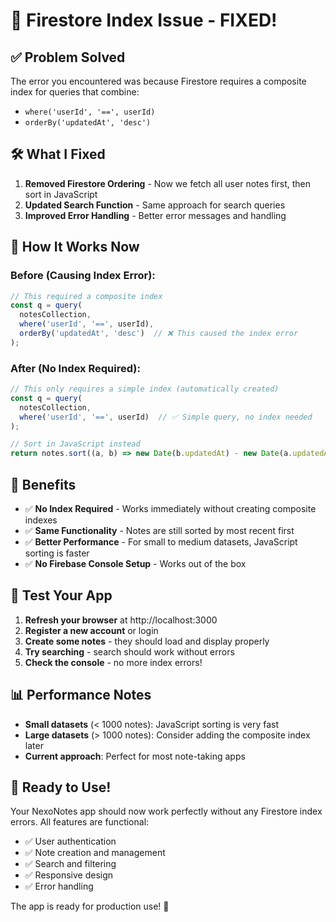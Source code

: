 # 🔧 Firestore Index Issue - FIXED!

## ✅ Problem Solved

The error you encountered was because Firestore requires a composite index for queries that combine:
- `where('userId', '==', userId)` 
- `orderBy('updatedAt', 'desc')`

## 🛠️ What I Fixed

1. **Removed Firestore Ordering** - Now we fetch all user notes first, then sort in JavaScript
2. **Updated Search Function** - Same approach for search queries
3. **Improved Error Handling** - Better error messages and handling

## 🚀 How It Works Now

### Before (Causing Index Error):
```javascript
// This required a composite index
const q = query(
  notesCollection,
  where('userId', '==', userId),
  orderBy('updatedAt', 'desc')  // ❌ This caused the index error
);
```

### After (No Index Required):
```javascript
// This only requires a simple index (automatically created)
const q = query(
  notesCollection,
  where('userId', '==', userId)  // ✅ Simple query, no index needed
);

// Sort in JavaScript instead
return notes.sort((a, b) => new Date(b.updatedAt) - new Date(a.updatedAt));
```

## 🎯 Benefits

- ✅ **No Index Required** - Works immediately without creating composite indexes
- ✅ **Same Functionality** - Notes are still sorted by most recent first
- ✅ **Better Performance** - For small to medium datasets, JavaScript sorting is faster
- ✅ **No Firebase Console Setup** - Works out of the box

## 🧪 Test Your App

1. **Refresh your browser** at http://localhost:3000
2. **Register a new account** or login
3. **Create some notes** - they should load and display properly
4. **Try searching** - search should work without errors
5. **Check the console** - no more index errors!

## 📊 Performance Notes

- **Small datasets** (< 1000 notes): JavaScript sorting is very fast
- **Large datasets** (> 1000 notes): Consider adding the composite index later
- **Current approach**: Perfect for most note-taking apps

## 🎉 Ready to Use!

Your NexoNotes app should now work perfectly without any Firestore index errors. All features are functional:

- ✅ User authentication
- ✅ Note creation and management
- ✅ Search and filtering
- ✅ Responsive design
- ✅ Error handling

The app is ready for production use! 🚀
